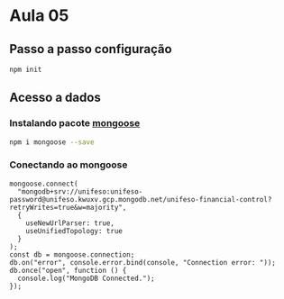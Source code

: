 # Aula 05

## Passo a passo configuração

```bash
npm init
```

## Acesso a dados

### Instalando pacote [mongoose](https://mongoosejs.com/docs/)

```bash
npm i mongoose --save
```

### Conectando ao mongoose

```nodejs
mongoose.connect(
  "mongodb+srv://unifeso:unifeso-password@unifeso.kwuxv.gcp.mongodb.net/unifeso-financial-control?retryWrites=true&w=majority",
  {
    useNewUrlParser: true,
    useUnifiedTopology: true
  }
);
const db = mongoose.connection;
db.on("error", console.error.bind(console, "Connection error: "));
db.once("open", function () {
  console.log("MongoDB Connected.");
});
```
